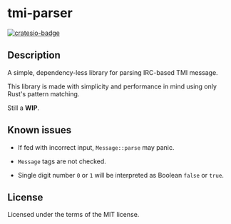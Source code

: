 # tmi-parser

[![cratesio-badge](https://img.shields.io/crates/v/tmi-parser)](https://crates.io/crates/tmi-parser)

## Description

A simple, dependency-less library for parsing IRC-based TMI message.

This library is made with simplicity and performance in mind using only Rust's pattern matching.

Still a __WIP__.

## Known issues

* If fed with incorrect input, `Message::parse` may panic.

* `Message` tags are not checked.

* Single digit number `0` or `1` will be interpreted as Boolean `false` or `true`.

## License

Licensed under the terms of the MIT license.

